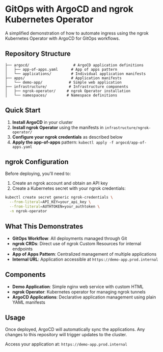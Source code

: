 # GitOps with ArgoCD and ngrok Kubernetes Operator

A simplified demonstration of how to automate ingress using the ngrok Kubernetes Operator with ArgoCD for GitOps workflows.

## Repository Structure

```
├── argocd/                    # ArgoCD application definitions
│   ├── app-of-apps.yaml      # App of apps pattern
│   └── applications/         # Individual application manifests
├── apps/                     # Application manifests
│   └── demo-app/            # Simple web application
├── infrastructure/          # Infrastructure components
│   ├── ngrok-operator/     # ngrok Operator installation
│   └── namespaces/         # Namespace definitions
```

## Quick Start

1. **Install ArgoCD** in your cluster
2. **Install ngrok Operator** using the manifests in `infrastructure/ngrok-operator/`
3. **Configure your ngrok credentials** as described below
4. **Apply the app-of-apps** pattern: `kubectl apply -f argocd/app-of-apps.yaml`

## ngrok Configuration

Before deploying, you'll need to:

1. Create an ngrok account and obtain an API key
2. Create a Kubernetes secret with your ngrok credentials:

```bash
kubectl create secret generic ngrok-credentials \
  --from-literal=API_KEY=your_api_key \
  --from-literal=AUTHTOKEN=your_authtoken \
  -n ngrok-operator
```

## What This Demonstrates

- **GitOps Workflow**: All deployments managed through Git
- **ngrok CRDs**: Direct use of ngrok Custom Resources for internal endpoints
- **App of Apps Pattern**: Centralized management of multiple applications
- **Internal URL**: Application accessible at `https://demo-app.prod.internal`

## Components

- **Demo Application**: Simple nginx web service with custom HTML
- **ngrok Operator**: Kubernetes operator for managing ngrok tunnels
- **ArgoCD Applications**: Declarative application management using plain YAML manifests

## Usage

Once deployed, ArgoCD will automatically sync the applications. Any changes to this repository will trigger updates to the cluster.

Access your application at: `https://demo-app.prod.internal`
